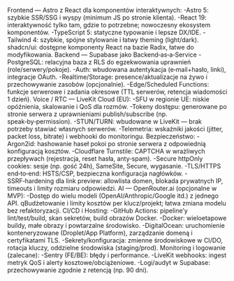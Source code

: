 Frontend — Astro z React dla komponentów interaktywnych:
-Astro 5: szybkie SSR/SSG i wyspy (minimum JS po stronie klienta).
-React 19: interaktywność tylko tam, gdzie to potrzebne; nowoczesny ekosystem komponentów.
-TypeScript 5: statyczne typowanie i lepsze DX/IDE.
-Tailwind 4: szybkie, spójne stylowanie i łatwy theming (light/dark).
shadcn/ui: dostępne komponenty React na bazie Radix, łatwe do modyfikowania.
Backend — Supabase jako Backend‑as‑a‑Service
-PostgreSQL: relacyjna baza z RLS do egzekwowania uprawnień (role/serwery/pokoje).
-Auth: wbudowana autentykacja (e‑mail+hasło, linki), integracje OAuth.
-Realtime/Storage: presence/aktualizacje na żywo i przechowywanie zasobów (opcjonalnie).
-Edge/Scheduled Functions: funkcje serwerowe i zadania okresowe (TTL serwerów, retencja wiadomości 1 dzień).
Voice / RTC — LiveKit Cloud (EU):
-SFU w regionie UE: niskie opóźnienia, skalowanie i QoS dla rozmów.
-Tokeny dostępu: generowane po stronie serwera z uprawnieniami publish/subscribe (np. speak‑by‑permission).
-STUN/TURN: wbudowane w LiveKit — brak potrzeby stawiać własnych serwerów.
-Telemetria: wskaźniki jakości (jitter, packet loss, bitrate) i webhooki do monitoringu.
Bezpieczeństwo:
-Argon2id: hashowanie haseł pokoi po stronie serwera z odpowiednią konfiguracją kosztów.
-Cloudflare Turnstile: CAPTCHA w wrażliwych przepływach (rejestracja, reset hasła, anty‑spam).
-Secure httpOnly cookies: sesje (np. gość 24h), SameSite, Secure, wygasanie.
-TLS/HTTPS end‑to‑end: HSTS/CSP, bezpieczna konfiguracja nagłówków.
-SSRF‑hardening dla link preview: allowlista domen, blokada prywatnych IP, timeouts i limity rozmiaru odpowiedzi.
AI — OpenRouter.ai (opcjonalne w MVP):
-Dostęp do wielu modeli (OpenAI/Anthropic/Google itd.) z jednego API.
qBudżetowanie i limity kosztów per klucz/projekt; łatwa zmiana modelu bez refaktoryzacji.
CI/CD i Hosting:
-GitHub Actions: pipeline’y lint/test/build, skan sekretów, build obrazów Docker.
-Docker: wieloetapowe buildy, małe obrazy i powtarzalne środowisko.
-DigitalOcean: uruchomienie konteneryzowane (Droplet/App Platform), zarządzanie domeną i certyfikatami TLS.
-Sekrety/konfiguracja: zmienne środowiskowe w CI/DO, rotacja kluczy, oddzielne środowiska (staging/prod).
Monitoring i logowanie (zalecane):
-Sentry (FE/BE): błędy i performance.
-LiveKit webhooks: ingest metryk QoS i alerty kosztowe/obciążeniowe.
-Logi/audyt w Supabase: przechowywanie zgodnie z retencją (np. 90 dni).
